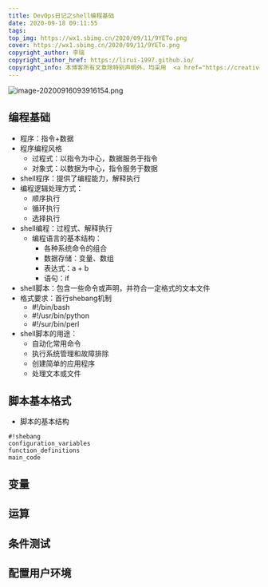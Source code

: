 ```yaml
---
title: DevOps日记之shell编程基础
date: 2020-09-18 09:11:55
tags:
top_img: https://wx1.sbimg.cn/2020/09/11/9YETo.png
cover: https://wx1.sbimg.cn/2020/09/11/9YETo.png
copyright_author: 李瑞
copyright_author_href: https://lirui-1997.github.io/
copyright_info: 本博客所有文章除特别声明外，均采用  <a href="https://creativecommons.org/licenses/by-nc-sa/4.0/">CC BY-NC-SA 4.0 </a> 许可协议。转载请注明出处！
---
```


![image-20200916093916154.png](https://cdn.jsdelivr.net/gh/LiRui-1997/hexo/image/Git的使用/image-20200916093916154.png)

## 编程基础

- 程序：指令+数据
- 程序编程风格
	- 过程式：以指令为中心，数据服务于指令
	- 对象式：以数据为中心，指令服务于数据
- shell程序：提供了编程能力，解释执行
- 编程逻辑处理方式：
	- 顺序执行
	- 循环执行
	- 选择执行
- shell编程：过程式、解释执行
	- 编程语言的基本结构：
		- 各种系统命令的组合
		- 数据存储：变量、数组
		- 表达式：a + b
		- 语句：if
- shell脚本：包含一些命令或声明，并符合一定格式的文本文件
- 格式要求：首行shebang机制
	- #!/bin/bash
	- #!/usr/bin/python
	- #!/sur/bin/perl
- shell脚本的用途：
	- 自动化常用命令
	- 执行系统管理和故障排除
	- 创建简单的应用程序
	- 处理文本或文件

## 脚本基本格式

- 脚本的基本结构
```shell
#!shebang
configuration_variables
function_definitions
main_code
```

## 变量

## 运算

## 条件测试

## 配置用户环境
